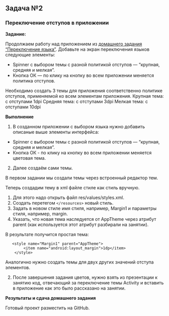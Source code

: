 
## Задача №2
### Переключение отступов в приложении


**Задание:**

Продолжаем работу над приложением из [домашнего задания “Переключение языка”](https://github.com/netology-code/and-homeworks/tree/master/3.3.AppResources/3.3.2). Добавьте на экран переключения языков следующие элементы: 

* Spinner с выбором темы с разной политикой отступов — “крупная, средняя и мелкая”. 
* Кнопка ОК — по клику на кнопку во всем приложении меняется политика отступов. 

Необходимо создать 3 темы для приложения соответственно политике отступов, применяемой ко всем элементам приложения. 
Крупная тема: с отступами 1dpi
Средняя тема: с отступами 3dpi
Мелкая тема: с отступами 10dpi


**Выполнение**

1. В созданном приложении с выбором языка нужно добавить описаные выше элементы интерфейса:
* Spinner с выбором темы с разной политикой отступов — “крупная, средняя и мелкая”.
* Кнопка ОК - по клику на кнопку во всем приложении меняется цветовая тема. 

2. Далее создаём сами темы.

В первом задании мы создали темы через встроенный редактор тем.

Теперь создадим тему в xml файле стиле как стиль вручную.

1. Для этого надо открыть файл res/values/styles.xml.
2. Создать перетегом `</resources>` новый стиль.
3. Задать в новом стиле имя стиля, например, Margin1 и параметры стиля, например, margin.
4. Указать, что новая тема наследуется от AppTheme через атрибут parent (как используется этот атрибут разбирали на занятии).


В результате получится простая тема:
```
   <style name="Margin1" parent="AppTheme">
        <item name="android:layout_margin">1dp</item>
    </style>
```

Аналогично нужно создать темы для двух других значений отступа элементов.



2. После завершения задания цветов, нужно взять из презентации к занятию код, отвечающий за переключение темы Activity и вставить в приложение как это было рассказано на занятии.



**Результаты и сдача домашнего задания**

Готовый проект разместить на GitHub.
